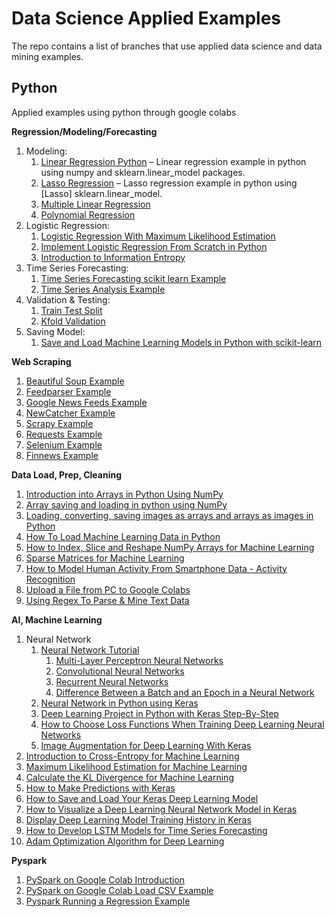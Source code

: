 # Data Science Applied Examples

The repo contains a list of branches that use applied data science and data mining examples.

## Python 
Applied examples using python through google colabs

**Regression/Modeling/Forecasting**

1.	Modeling:
     1. [Linear Regression Python](https://github.com/jgamel/learn_n_dev/blob/python_modeling_forecasting/linear_regression_basic_example.ipynb) – Linear regression example in python using numpy and sklearn.linear_model packages.
     2. [Lasso Regression](https://github.com/jgamel/learn_n_dev/blob/python_modeling_forecasting/Lasso_Regression_Example.ipynb) – Lasso regression example in python using [Lasso] sklearn.linear_model. 
     3. [Multiple Linear Regression](https://github.com/jgamel/learn_n_dev/blob/python_ds_examples/multiple_linear_regression_example.ipynb)
     4. [Polynomial Regression](https://github.com/jgamel/learn_n_dev/blob/python_ds_examples/polynomial_regression_example.ipynb)
2.	Logistic Regression:
     1.	[Logistic Regression With Maximum Likelihood Estimation](https://github.com/jgamel/learn_n_dev/blob/python_modeling_forecasting/Logistic_Regression_with_MLE.ipynb)
     2. [Implement Logistic Regression From Scratch in Python](https://github.com/jgamel/learn_n_dev/blob/python_modeling_forecasting/Logistic_Regression_From_Scratch.ipynb)
     3. [Introduction to Information Entropy](https://github.com/jgamel/learn_n_dev/blob/python_modeling_forecasting/information_Entropy.ipynb)
3.	Time Series Forecasting:
     1. [Time Series Forecasting scikit learn Example](https://github.com/jgamel/learn_n_dev/blob/python_ds_examples/time_series_forecasting_scikit_learn.ipynb)
     2. [Time Series Analysis Example](https://github.com/jgamel/learn_n_dev/blob/python_ds_examples/Time_Series_Analysis_Example.ipynb)
4.	Validation & Testing:
     1. [Train Test Split](https://github.com/jgamel/learn_n_dev/blob/python_ds_examples/train_test_split_example.ipynb)
     2. [Kfold Validation](https://github.com/jgamel/learn_n_dev/blob/python_modeling_forecasting/kfold_validation_example.ipynb)  
5.	Saving Model:
     1. [Save and Load Machine Learning Models in Python with scikit-learn](https://github.com/jgamel/learn_n_dev/blob/python_modeling_forecasting/save_load_model_scikit_learn.ipynb)

**Web Scraping**
1.	[Beautiful Soup Example](https://github.com/jgamel/learn_n_dev/blob/python_web_scrapping/BeautifulSoup_example.ipynb)
2.	[Feedparser Example](https://github.com/jgamel/learn_n_dev/blob/python_web_scrapping/Feedparser_example.ipynb)
3.	[Google News Feeds Example](https://github.com/jgamel/learn_n_dev/blob/python_web_scrapping/GoogleNews_example.ipynb)
4.	[NewCatcher Example](https://github.com/jgamel/learn_n_dev/blob/python_web_scrapping/NewsCatcher_example.ipynb)
5.	[Scrapy Example](https://github.com/jgamel/learn_n_dev/blob/python_web_scrapping/scrapy_example.ipynb)
6.	[Requests Example](https://github.com/jgamel/learn_n_dev/blob/python_web_scrapping/Requests_example.ipynb)
7.	[Selenium Example](https://github.com/jgamel/learn_n_dev/blob/python_web_scrapping/selenium_example.ipynb)
8.	[Finnews Example](https://github.com/jgamel/learn_n_dev/blob/python_web_scrapping/finnews_example.ipynb)

**Data Load, Prep, Cleaning**
1.	[Introduction into Arrays in Python Using NumPy](https://github.com/jgamel/learn_n_dev/blob/data_prep_cleaning/NumPy_Arrays_Example.ipynb)
2.	[Array saving and loading in python using NumPy](https://github.com/jgamel/learn_n_dev/blob/data_prep_cleaning/numpy_file_inout_example.ipynb)
3.	[Loading, converting, saving images as arrays and arrays as images in Python](https://github.com/jgamel/learn_n_dev/blob/python_data_prep_cleaning/image_to_array_example.ipynb)
4.	[How To Load Machine Learning Data in Python](https://github.com/jgamel/learn_n_dev/blob/python_data_prep_cleaning/Load_ML_Data_Python.ipynb)
5.	[How to Index, Slice and Reshape NumPy Arrays for Machine Learning](https://github.com/jgamel/learn_n_dev/blob/python_data_prep_cleaning/numpy_array_reshape_index.ipynb)
6.	[Sparse Matrices for Machine Learning](https://github.com/jgamel/learn_n_dev/blob/python_data_prep_cleaning/sparse_matices_for_ML.ipynb)
7.	[How to Model Human Activity From Smartphone Data - Activity Recognition](https://github.com/jgamel/learn_n_dev/blob/python_data_prep_cleaning/Data_Prep_Histograms_Example.ipynb)
8.	[Upload a File from PC to Google Colabs](https://github.com/jgamel/learn_n_dev/blob/python_data_prep_cleaning/Upload_A_File_From_PC.ipynb)
9.	[Using Regex To Parse & Mine Text Data](https://github.com/jgamel/learn_n_dev/blob/python_data_prep_cleaning/regex_example.ipynb)

**AI, Machine Learning**
1.	Neural Network
     1. [Neural Network Tutorial](https://github.com/jgamel/learn_n_dev/blob/python_machine_learning/Neural_Network_Tutorial.ipynb)
          1. [Multi-Layer Perceptron Neural Networks](https://github.com/jgamel/learn_n_dev/blob/python_machine_learning/Multi_Layer_Perceptron_Neural_Networks_Tutorial.ipynb)
          2. [Convolutional Neural Networks](https://github.com/jgamel/learn_n_dev/blob/python_machine_learning/Convolutional_Neural_Networks_Tutorial.ipynb)
          3. [Recurrent Neural Networks](https://github.com/jgamel/learn_n_dev/blob/python_machine_learning/Recurrent_Neural_Networks_Tutorial.ipynb)
          4. [Difference Between a Batch and an Epoch in a Neural Network](https://github.com/jgamel/learn_n_dev/blob/python_machine_learning/Batch_vs_Epoch_diff.ipynb)
     2. [Neural Network in Python using Keras](https://github.com/jgamel/learn_n_dev/blob/python_machine_learning/Neural_Network_Keras_Example.ipynb)
     3. [Deep Learning Project in Python with Keras Step-By-Step](https://github.com/jgamel/learn_n_dev/blob/python_machine_learning/simple_deep_learning_python_keras.ipynb)
     4. [How to Choose Loss Functions When Training Deep Learning Neural Networks](https://github.com/jgamel/learn_n_dev/blob/python_machine_learning/Choose_Loss_Functions_Example.ipynb)
     5. [Image Augmentation for Deep Learning With Keras](https://github.com/jgamel/learn_n_dev/blob/python_machine_learning/Image_Augmentation.ipynb)
2.	[Introduction to Cross-Entropy for Machine Learning](https://github.com/jgamel/learn_n_dev/blob/python_machine_learning/Cross_Entropy.ipynb)
3.	[Maximum Likelihood Estimation for Machine Learning](https://github.com/jgamel/learn_n_dev/blob/python_machine_learning/MLE_for_ML_Tutorial.ipynb)
4.	[Calculate the KL Divergence for Machine Learning](https://github.com/jgamel/learn_n_dev/blob/python_machine_learning/KL_Divergence.ipynb)
5.	[How to Make Predictions with Keras](https://github.com/jgamel/learn_n_dev/blob/python_machine_learning/make_predictions_with_keras.ipynb)
6.	[How to Save and Load Your Keras Deep Learning Model](https://github.com/jgamel/learn_n_dev/blob/python_machine_learning/save_load_model_keras.ipynb)
7.	[How to Visualize a Deep Learning Neural Network Model in Keras](https://github.com/jgamel/learn_n_dev/blob/python_machine_learning/Visualize_Neural_Network_Model_Keras.ipynb)
8.	[Display Deep Learning Model Training History in Keras](https://github.com/jgamel/learn_n_dev/blob/python_machine_learning/Model_Visual_Keras.ipynb)
9.	[How to Develop LSTM Models for Time Series Forecasting](https://github.com/jgamel/learn_n_dev/blob/python_machine_learning/LSTM_TimeSeries_Forecasting.ipynb)
10.	[Adam Optimization Algorithm for Deep Learning](https://github.com/jgamel/learn_n_dev/blob/python_machine_learning/Adam_Optimization.ipynb)

**Pyspark**
1.	[PySpark on Google Colab Introduction](https://github.com/jgamel/learn_n_dev/blob/PySpark/PySpark_Intro_Example.ipynb)
2.	[PySpark on Google Colab Load CSV Example](https://github.com/jgamel/learn_n_dev/blob/PySpark/pyspark_loading_csv.ipynb)
3.	[Pyspark Running a Regression Example](https://github.com/jgamel/learn_n_dev/blob/PySpark/Linear_Regression_Pyspark_Example.ipynb)




